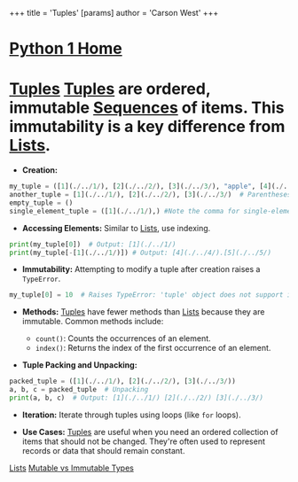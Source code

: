 +++
 title = 'Tuples'
[params]
	author = 'Carson West'
+++
# [Python 1 Home](./../python-1-home/)
# [Tuples](./../tuples/)  [Tuples](./../tuples/) are ordered, immutable [Sequences](./../sequences/) of items.  This immutability is a key difference from [Lists](./../lists/).

* **Creation:**
```python
my_tuple = ([1](./../1/), [2](./../2/), [3](./../3/), "apple", [4](./../4/).[5](./../5/))  # Using parentheses
another_tuple = [1](./../1/), [2](./../2/), [3](./../3/)  # Parentheses are optional for simple tuples
empty_tuple = ()
single_element_tuple = ([1](./../1/),) #Note the comma for single-element tuples

```

* **Accessing Elements:** Similar to [Lists](./../lists/), use indexing.
```python
print(my_tuple[0])  # Output: [1](./../1/)
print(my_tuple[-[1](./../1/)]) # Output: [4](./../4/).[5](./../5/)
```

* **Immutability:**  Attempting to modify a tuple after creation raises a `TypeError`.
```python
my_tuple[0] = 10  # Raises TypeError: 'tuple' object does not support item assignment
```

* **Methods:** [Tuples](./../tuples/) have fewer methods than [Lists](./../lists/) because they are immutable. Common methods include:
    * `count()`: Counts the occurrences of an element.
    * `index()`: Returns the index of the first occurrence of an element.


* **Tuple Packing and Unpacking:**
```python
packed_tuple = ([1](./../1/), [2](./../2/), [3](./../3/))
a, b, c = packed_tuple  # Unpacking
print(a, b, c)  # Output: [1](./../1/) [2](./../2/) [3](./../3/)

```

* **Iteration:**  Iterate through tuples using loops (like `for` loops).

* **Use Cases:** [Tuples](./../tuples/) are useful when you need an ordered collection of items that should not be changed.  They're often used to represent records or data that should remain constant.


[Lists](./../lists/)
[Mutable vs Immutable Types](./../mutable-vs-immutable-types/)

